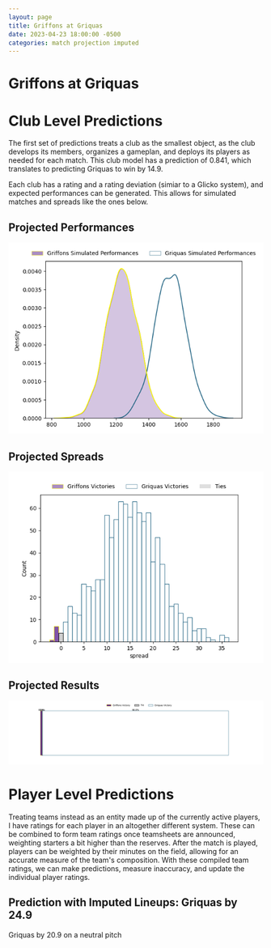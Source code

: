 ```yaml
---  
layout: page  
title: Griffons at Griquas  
date: 2023-04-23 18:00:00 -0500  
categories: match projection imputed  
---
```

# Griffons at Griquas

# Club Level Predictions


The first set of predictions treats a club as the smallest object, as the club develops its members, organizes a gameplan, and deploys its players as needed for each match. This club model has a prediction of 0.841, which translates to predicting Griquas to win by 14.9.

Each club has a rating and a rating deviation (simiar to a Glicko system), and expected performances can be generated. This allows for simulated matches and spreads like the ones below.
## Projected Performances


![Projected Performances](plots/performances_2023-04-23-Griquas-Griffons.png)
## Projected Spreads


![Projected Spreads](plots/spreads_2023-04-23-Griquas-Griffons.png)
## Projected Results


![Projected Results](plots/resultbar_2023-04-23-Griquas-Griffons.png)
# Player Level Predictions


Treating teams instead as an entity made up of the currently active players, I have ratings for each player in an altogether different system. These can be combined to form team ratings once teamsheets are announced, weighting starters a bit higher than the reserves. After the match is played, players can be weighted by their minutes on the field, allowing for an accurate measure of the team's composition. With these compiled team ratings, we can make predictions, measure inaccuracy, and update the individual player ratings.
## Prediction with Imputed Lineups: Griquas by 24.9


Griquas by 20.9 on a neutral pitch

